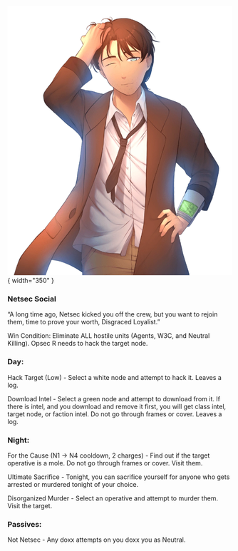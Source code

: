 ![disgracedloyalist.png](Images/disgracedloyalist.png){ width="350" }

### **Netsec Social**

“A long time ago, Netsec kicked you off the crew, but you want to rejoin them, time to prove your worth, Disgraced Loyalist.”

Win Condition: Eliminate ALL hostile units (Agents, W3C, and Neutral Killing). Opsec R needs to hack the target node.

### **Day:**

Hack Target (Low) - Select a white node and attempt to hack it. Leaves a log.

Download Intel - Select a green node and attempt to download from it. If there is intel, and you download and remove it first, you will get class intel, target node, or faction intel. Do not go through frames or cover. Leaves a log.

### **Night:**

For the Cause (N1 -> N4 cooldown, 2 charges) - Find out if the target operative is a mole. Do not go through frames or cover. Visit them.

Ultimate Sacrifice - Tonight, you can sacrifice yourself for anyone who gets arrested or murdered tonight of your choice.

Disorganized Murder - Select an operative and attempt to murder them. Visit the target.

### **Passives:**

Not Netsec - Any doxx attempts on you doxx you as Neutral.